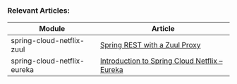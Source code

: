 ### Relevant Articles: 

Module | Article
--|--
spring-cloud-netflix-zuul | [Spring REST with a Zuul Proxy](http://www.baeldung.com/spring-rest-with-zuul-proxy)
spring-cloud-netflix-eureka | [Introduction to Spring Cloud Netflix – Eureka](http://www.baeldung.com/spring-cloud-netflix-eureka)